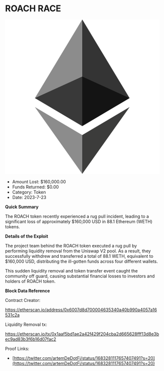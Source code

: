 # ROACH RACE
![ROACH RACE](/rektimages/ROACH-RACE-Token-Rug-Pull.png)
- Amount Lost: $160,000.00
- Funds Returned: $0.00
- Category: Token
- Date: 2023-7-23

**Quick Summary**

The ROACH token recently experienced a rug pull incident, leading to a significant loss of approximately $160,000 USD in 88.1 Ethereum (WETH) tokens.

  


 **Details of the Exploit**

The project team behind the ROACH   token executed a rug pull by performing liquidity removal from the Uniswap V2 pool. As a result, they successfully withdrew and transferred a total of 88.1  WETH, equivalent to $160,000  USD, distributing the ill-gotten funds across four different wallets.

  


This sudden liquidity removal and token transfer event caught the community off guard, causing substantial financial losses to investors and holders of ROACH token.

  


 **Block Data Reference**

Contract Creator:

https://etherscan.io/address/0x6007d8d700004635340a40b990a4057a16531c2a

Liquidity Removal tx:

https://etherscan.io/tx/0x1aaf5bd1ae2a42f429f204cba2d665628fff13d8e3bec9ad83b3f6b16d07fac2


Proof Links:
- [https://twitter.com/artemDeDotFi/status/1683281117657407491?s=20](https://twitter.com/artemDeDotFi/status/1683281117657407491?s=20)


